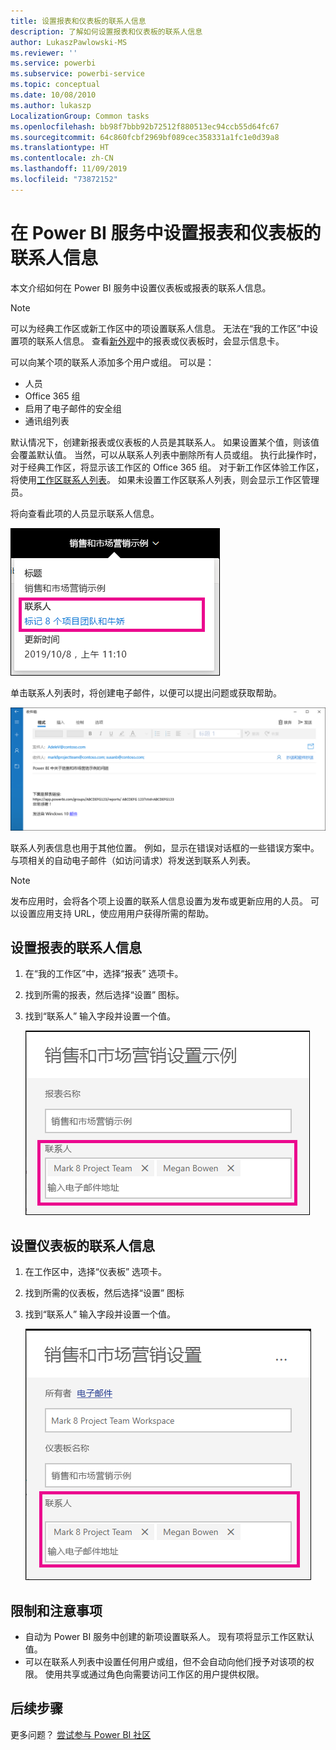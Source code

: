 ```yaml
---
title: 设置报表和仪表板的联系人信息
description: 了解如何设置报表和仪表板的联系人信息
author: LukaszPawlowski-MS
ms.reviewer: ''
ms.service: powerbi
ms.subservice: powerbi-service
ms.topic: conceptual
ms.date: 10/08/2010
ms.author: lukaszp
LocalizationGroup: Common tasks
ms.openlocfilehash: bb98f7bbb92b72512f880513ec94ccb55d64fc67
ms.sourcegitcommit: 64c860fcbf2969bf089cec358331a1fc1e0d39a8
ms.translationtype: HT
ms.contentlocale: zh-CN
ms.lasthandoff: 11/09/2019
ms.locfileid: "73872152"
---
```

# <a name="set-contact-information-for-reports-and-dashboards-in-the-power-bi-service"></a>在 Power BI 服务中设置报表和仪表板的联系人信息
本文介绍如何在 Power BI 服务中设置仪表板或报表的联系人信息。

> [!NOTE]
> 可以为经典工作区或新工作区中的项设置联系人信息。 无法在“我的工作区”中设置项的联系人信息。 查看[新外观](service-new-look.md)中的报表或仪表板时，会显示信息卡。

可以向某个项的联系人添加多个用户或组。 可以是：
* 人员
* Office 365 组
* 启用了电子邮件的安全组
* 通讯组列表

默认情况下，创建新报表或仪表板的人员是其联系人。 如果设置某个值，则该值会覆盖默认值。 当然，可以从联系人列表中删除所有人员或组。 执行此操作时，对于经典工作区，将显示该工作区的 Office 365 组。 对于新工作区体验工作区，将使用[工作区联系人列表](service-create-the-new-workspaces.md#workspace-contact-list)。 如果未设置工作区联系人列表，则会显示工作区管理员。

将向查看此项的人员显示联系人信息。 

 ![服务报表联系人](media/service-item-contact/service-report-contact.png)

单击联系人列表时，将创建电子邮件，以便可以提出问题或获取帮助。 

 ![服务联系人电子邮件](media/service-item-contact/service-contact-email.png)
 
联系人列表信息也用于其他位置。 例如，显示在错误对话框的一些错误方案中。 与项相关的自动电子邮件（如访问请求）将发送到联系人列表。 

> [!NOTE]
> 发布应用时，会将各个项上设置的联系人信息设置为发布或更新应用的人员。 可以设置应用支持 URL，使应用用户获得所需的帮助。

## <a name="set-contact-information-for-a-report"></a>设置报表的联系人信息
1. 在“我的工作区”中，选择“报表”  选项卡。
2. 找到所需的报表，然后选择“设置”  图标。
3. 找到“联系人”  输入字段并设置一个值。

     ![服务报表联系人设置](media/service-item-contact/service-report-contact-setting.png)

## <a name="set-contact-information-for-a-dashboard"></a>设置仪表板的联系人信息
1. 在工作区中，选择“仪表板”  选项卡。
2. 找到所需的仪表板，然后选择“设置”  图标
3. 找到“联系人”  输入字段并设置一个值。

     ![服务仪表板联系人设置](media/service-item-contact/service-dashboard-contact-setting.png)

## <a name="limitations-and-considerations"></a>限制和注意事项
* 自动为 Power BI 服务中创建的新项设置联系人。 现有项将显示工作区默认值。
* 可以在联系人列表中设置任何用户或组，但不会自动向他们授予对该项的权限。 使用共享或通过角色向需要访问工作区的用户提供权限。 


## <a name="next-steps"></a>后续步骤

更多问题？ [尝试参与 Power BI 社区](https://community.powerbi.com/)
